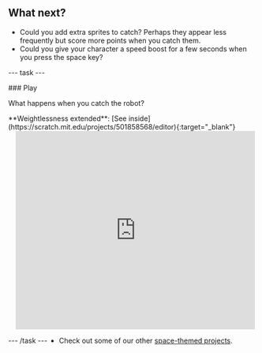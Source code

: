 ## What next?

- Could you add extra sprites to catch? Perhaps they appear less frequently but score more points when you catch them. 
- Could you give your character a speed boost for a few seconds when you press the space key? 

--- task ---

<div style="display: flex; flex-wrap: wrap">
<div style="flex-basis: 200px; flex-grow: 1">  
### Play  

What happens when you catch the robot? 

</div>
<div>
**Weightlessness extended**: [See inside](https://scratch.mit.edu/projects/501858568/editor){:target="_blank"}
<div class="scratch-preview" style="margin-left: 15px;">
  <iframe allowtransparency="true" width="485" height="402" src="https://scratch.mit.edu/projects/embed/501858568/?autostart=false" frameborder="0"></iframe>
</div>
</div>

--- /task ---

- Check out some of our other [space-themed projects](https://projects.raspberrypi.org/en/projects?interests%5B%5D=space).
